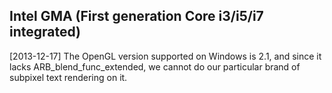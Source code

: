 Intel GMA (First generation Core i3/i5/i7 integrated)
-----------------------------------------------------
[2013-12-17]
The OpenGL version supported on Windows is 2.1, and since it lacks
ARB_blend_func_extended, we cannot do our particular brand of
subpixel text rendering on it.
